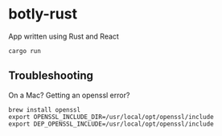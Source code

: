 # botly-rust
App written using Rust and React

```
cargo run
```

## Troubleshooting

On a Mac? Getting an openssl error?

```
brew install openssl
export OPENSSL_INCLUDE_DIR=/usr/local/opt/openssl/include
export DEP_OPENSSL_INCLUDE=/usr/local/opt/openssl/include
```
